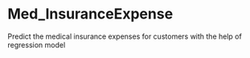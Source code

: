 # Med_InsuranceExpense
Predict the medical insurance expenses for customers with the help of regression model 
